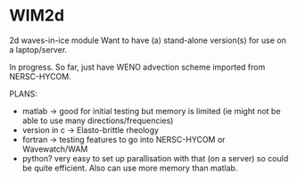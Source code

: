 WIM2d
=====

2d waves-in-ice module
Want to have (a) stand-alone version(s) for use on a laptop/server.

In progress.
So far, just have WENO advection scheme imported from NERSC-HYCOM.

PLANS:
- matlab -> good for initial testing but memory is
  limited (ie might not be able to use many
  directions/frequencies)
- version in c -> Elasto-brittle rheology
- fortran -> testing features to go into NERSC-HYCOM or Wavewatch/WAM
- python? very easy to set up parallisation with that (on
  a server) so could be quite efficient. Also can use
  more memory than matlab.
